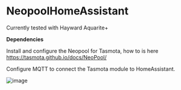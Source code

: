 # NeopoolHomeAssistant

Currently tested with Hayward Aquarite+ 

**Dependencies**

Install and configure the Neopool for Tasmota, how to is here https://tasmota.github.io/docs/NeoPool/

Configure MQTT to connect the Tasmota module to HomeAssistant.

![image](https://github.com/fdebrus/NeopoolHomeAssistant/assets/33791533/5b1388a1-e8fa-41fa-bf44-a80831af3bb0)



